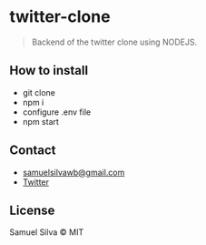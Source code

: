 # twitter-clone

> Backend of the twitter clone using NODEJS.

## How to install

- git clone
- npm i
- configure .env file
- npm start

## Contact

- samuelsilvawb@gmail.com
- [Twitter](https://twitter.com/samuelsilvadev)

## License

Samuel Silva &copy; MIT

